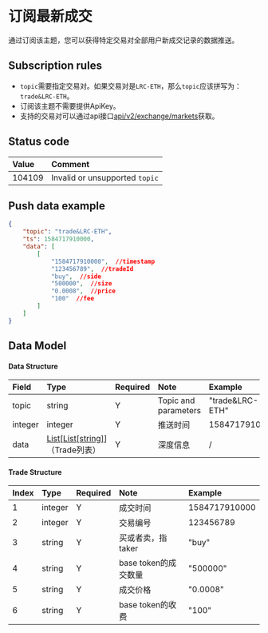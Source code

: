 # 订阅最新成交

通过订阅该主题，您可以获得特定交易对全部用户新成交记录的数据推送。


## Subscription rules

- `topic`需要指定交易对。如果交易对是`LRC-ETH`，那么`topic`应该拼写为：`trade&LRC-ETH`。
- 订阅该主题不需要提供ApiKey。
- 支持的交易对可以通过api接口[api/v2/exchange/markets](../dex_apis/getMarkets.md)获取。




## Status code

| Value |                Comment                 |
| :---- | :--------------------------------- |
| 104109 | Invalid or unsupported `topic`|

## Push data example

```json
{
    "topic": "trade&LRC-ETH",
    "ts": 1584717910000,
    "data": [
        [
            "1584717910000",  //timestamp
            "123456789",  //tradeId
            "buy",  //side
            "500000",  //size 
            "0.0008",  //price
            "100"  //fee
        ]
    ]
}
```

## Data Model

#### Data Structure

|  Field   |          Type           | Required |       Note       |      Example       |
| :----- | :--------------------- | :------ | :-------------- | :------------- |
|  topic  |         string          |    Y    | Topic and parameters | "trade&LRC-ETH" |
| integer |         integer         |    Y    |     推送时间     |  1584717910000  |
|  data   | [List[List\[string]](#trade)] （Trade列表）|    Y    |     深度信息     |        /        |

#### <span id="trade">Trade Structure</span>

| Index  |  Type   | Required |         Note         |     Example      |
| :------ | :----- | :------ | :------------------ | :----------- |
|    1     | integer |    Y    |       成交时间       | 1584717910000 |
|    2     | integer |    Y    |       交易编号       |   123456789   |
|    3     | string  |    Y    |  买或者卖，指taker   |     "buy"     |
|    4     | string  |    Y    | base token的成交数量 |   "500000"    |
|    5     | string  |    Y    |       成交价格       |   "0.0008"    |
|    6     | string  |    Y    |   base token的收费   |     "100"     |

